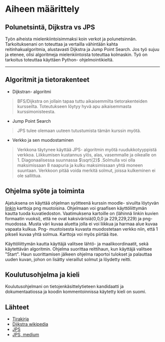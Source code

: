# Aiheen määrittely

## Polunetsintä, Dijkstra vs JPS

Työn aiheista mielenkiintoisimmaksi koin verkot ja polunetsinnän. Tarkoituksenani on toteuttaa ja vertailla vähintään kahta reitinhakualgoritmia, alustavasti Dijkstra ja Jump Point Search. Jos työ sujuu ja etenee, olisi algoritmeja mielenkiintoista toteuttaa kolmaskin. Työ on tarkoitus toteuttaa käyttäen Python- ohjelmointikieltä.

---

## Algoritmit ja tietorakenteet

* Dijkstran- algoritmi
> BFS/Dijkstra on jollain tapaa tuttu aikaisemmilta tietorakenteiden kursseilta. Toteutukseen löytyy hyvä apu aikaisemmasta kurssimonisteesta.
* Jump Point Search
> JPS tulee olemaan uuteen tutustumista tämän kurssin myötä.
* Verkko ja sen muodostaminen
> Verkkona täytynee käyttää JPS- algoritmin myötä ruudukkotyyppistä verkkoa. Liikkumisen kustannus ylös, alas, vasemmalle ja oikealle on 1. Diagonaalisessa suunnassa $\sqrt{2}$ .Solmulla voi olla maksimissaan 8 naapuria ja kulku maksimissaan yhtä moneen suuntaan. Verkkoon pitää voida merkitä solmut, joissa kulkeminen ei ole sallittua.

## Ohjelma syöte ja toiminta

Ajatuksena on käyttää ohjelman syötteenä kurssin moodle- sivuilta löytyvän [linkin](https://www.movingai.com/benchmarks/street/index.html) karttoja png muotoisina. Ohjelmaan voi graafisen käyttöliittymän kautta tuoda kuvatiedoston. Vaatimuksena kartoille on (lähinnä linkin kuvien formaatin vuoksi), että ne ovat kaksivärisiä(0,0,0 ja 229,229,229) ja png- muodossa. Musta väri kuvaa aluetta jolla ei voi liikkua ja harmaa alue kuvaa vapaata kulkua. Png- muotoisesta kuvasta muodostetaan verkko niin, että 1 pikseli kuvaa yhtä solmua. Karttoja voi myös piirtää itse.

Käyttöliittymän kautta käyttäjä valitsee lähtö- ja maalikoordinaatit, sekä käytettävän algoritmin. Ohjelma suorittaa reittihaun, kun käyttäjä valitsee "Start". Haun suorittamisen jälkeen ohjelma raportoi tulokset ja palauttaa uuden kuvan, johon on lisätty vieraillut solmut ja löydetty reitti.

## Koulutusohjelma ja kieli

Koulutusohjelmani on tietojenkäsittelytieteen kandidaatti ja dokumentaatiossa ja koodin kommentoinnissa käytetty kieli on suomi.


## Lähteet

- [Tirakirja](https://www.cs.helsinki.fi/u/ahslaaks/tirakirja/)
- [Dijkstra wikipedia](https://en.wikipedia.org/wiki/Dijkstra%27s_algorithm)
- [JPS](http://users.cecs.anu.edu.au/~dharabor/data/papers/harabor-grastien-aaai11.pdf)
- [JPS, medium](https://dibyendu-biswas.medium.com/understanding-jump-point-search-jps-algorithm-554c99aab178)
